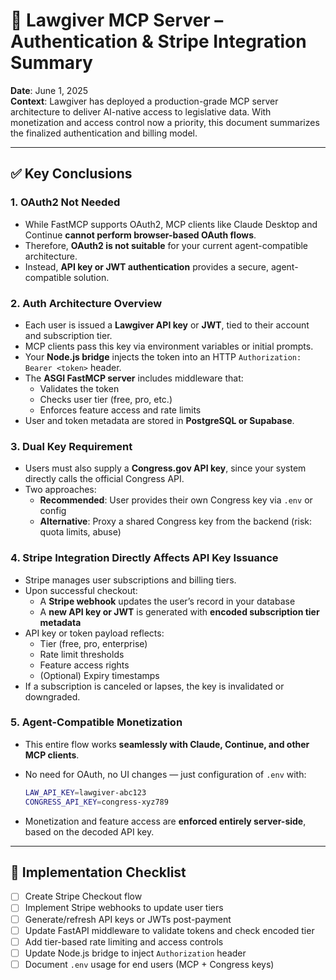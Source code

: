 
# 🔐 Lawgiver MCP Server – Authentication & Stripe Integration Summary

**Date**: June 1, 2025  
**Context**: Lawgiver has deployed a production-grade MCP server architecture to deliver AI-native access to legislative data. With monetization and access control now a priority, this document summarizes the finalized authentication and billing model.

---

## ✅ Key Conclusions

### 1. OAuth2 Not Needed
- While FastMCP supports OAuth2, MCP clients like Claude Desktop and Continue **cannot perform browser-based OAuth flows**.
- Therefore, **OAuth2 is not suitable** for your current agent-compatible architecture.
- Instead, **API key or JWT authentication** provides a secure, agent-compatible solution.

### 2. Auth Architecture Overview
- Each user is issued a **Lawgiver API key** or **JWT**, tied to their account and subscription tier.
- MCP clients pass this key via environment variables or initial prompts.
- Your **Node.js bridge** injects the token into an HTTP `Authorization: Bearer <token>` header.
- The **ASGI FastMCP server** includes middleware that:
  - Validates the token
  - Checks user tier (free, pro, etc.)
  - Enforces feature access and rate limits
- User and token metadata are stored in **PostgreSQL or Supabase**.

### 3. Dual Key Requirement
- Users must also supply a **Congress.gov API key**, since your system directly calls the official Congress API.
- Two approaches:
  - **Recommended**: User provides their own Congress key via `.env` or config
  - **Alternative**: Proxy a shared Congress key from the backend (risk: quota limits, abuse)

### 4. Stripe Integration Directly Affects API Key Issuance
- Stripe manages user subscriptions and billing tiers.
- Upon successful checkout:
  - A **Stripe webhook** updates the user’s record in your database
  - A **new API key or JWT** is generated with **encoded subscription tier metadata**
- API key or token payload reflects:
  - Tier (free, pro, enterprise)
  - Rate limit thresholds
  - Feature access rights
  - (Optional) Expiry timestamps
- If a subscription is canceled or lapses, the key is invalidated or downgraded.

### 5. Agent-Compatible Monetization
- This entire flow works **seamlessly with Claude, Continue, and other MCP clients**.
- No need for OAuth, no UI changes — just configuration of `.env` with:

  ```bash
  LAW_API_KEY=lawgiver-abc123
  CONGRESS_API_KEY=congress-xyz789
  ```

- Monetization and feature access are **enforced entirely server-side**, based on the decoded API key.

---

## 🔧 Implementation Checklist

- [ ] Create Stripe Checkout flow  
- [ ] Implement Stripe webhooks to update user tiers  
- [ ] Generate/refresh API keys or JWTs post-payment  
- [ ] Update FastAPI middleware to validate tokens and check encoded tier  
- [ ] Add tier-based rate limiting and access controls  
- [ ] Update Node.js bridge to inject `Authorization` header  
- [ ] Document `.env` usage for end users (MCP + Congress keys)
